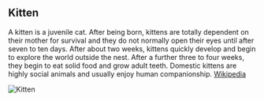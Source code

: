 ## Kitten
A kitten is a juvenile cat. After being born, kittens are totally dependent on their mother for survival and they do not normally open their eyes until after seven to ten days. After about two weeks, kittens quickly develop and begin to explore the world outside the nest. After a further three to four weeks, they begin to eat solid food and grow adult teeth. Domestic kittens are highly social animals and usually enjoy human companionship. [Wikipedia](https://en.wikipedia.org/wiki/Kitten)

![Kitten](https://images.unsplash.com/photo-1570824514892-62ae26f0aa41)
